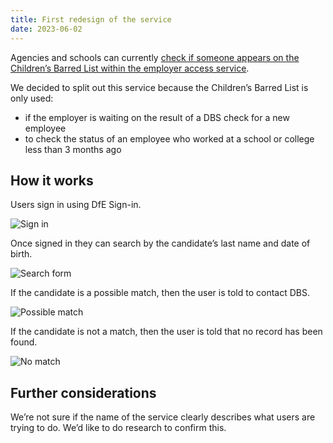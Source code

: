 ```yaml
---
title: First redesign of the service
date: 2023-06-02
---
```


Agencies and schools can currently [check if someone appears on the Children’s Barred List within the employer access service](/check-the-record-of-a-teacher/dbs-standalone-barred-list-search/).

We decided to split out this service because the Children’s Barred List is only used:

- if the employer is waiting on the result of a DBS check for a new employee
- to check the status of an employee who worked at a school or college less than 3 months ago

## How it works

Users sign in using DfE Sign-in.

![Sign in](sign-in.png)

Once signed in they can search by the candidate’s last name and date of birth.

![Search form](search-form.png)

If the candidate is a possible match, then the user is told to contact DBS.

![Possible match](match.png)

If the candidate is not a match, then the user is told that no record has been found.

![No match](no-match.png)

## Further considerations

We’re not sure if the name of the service clearly describes what users are trying to do. We’d like to do research to confirm this.
